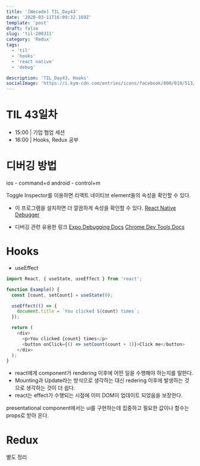 ```yaml
---
title: '[Wecode] TIL_Day43'
date: '2020-03-11T16:09:32.169Z'
template: 'post'
draft: false
slug: 'til-200311'
category: 'Redux'
tags:
  - 'til'
  - 'hooks'
  - 'react native'
  - 'debug'

description: 'TIL_Day43, Hooks'
socialImage: 'https://i.kym-cdn.com/entries/icons/facebook/000/019/513/til.jpg'
---
```


# TIL 43일차

- 15:00 | 기업 협업 세션
- 16:00 | Hooks, Redux 공부

# 디버깅 방법

ios - command+d
android - control+m

Toggle Inspector를 이용하면 리액트 네이티브 element들의 속성을 확인할 수 있다.

- 이 프로그램을 설치하면 더 깔끔하게 속성을 확인할 수 있다.
  [React Native Debugger](https://github.com/jhen0409/react-native-debugger)

- 디버깅 관련 유용한 링크
  [Expo Debugging Docs](https://docs.expo.io/versions/v34.0.0/workflow/debugging/)
  [Chrome Dev Tools Docs](https://developers.google.com/web/tools/chrome-devtools/)

# Hooks

- useEffect

```js
import React, { useState, useEffect } from 'react';

function Example() {
  const [count, setCount] = useState(0);

  useEffect(() => {
    document.title = `You clicked ${count} times`;
  });

  return (
    <div>
      <p>You clicked {count} times</p>
      <button onClick={() => setCount(count + 1)}>Click me</button>
    </div>
  );
}
```

- react에게 component가 rendering 이후에 어떤 일을 수행해야 하는지를 말한다.
- Mounting과 Update라는 방식으로 생각하는 대신 redering 이후에 발생하는 것으로 생각하는 것이 더 쉽다.
- react는 effect가 수행되는 시점에 이미 DOM이 업데이트 되었음을 보장한다.

presentational component에서는 ui를 구현하는데 집중하고 필요한 값이나 함수는 props로 받아 온다.

# Redux

별도 정리
